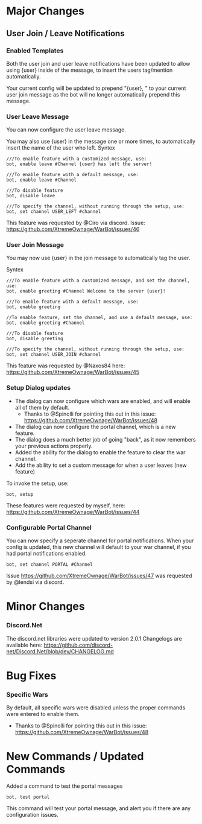 # Major Changes

## User Join / Leave Notifications

### Enabled Templates
Both the user join and user leave notifications have been updated to allow using {user} inside of the message, to insert the users tag/mention automatically.

Your current config will be updated to prepend "{user}, " to your current user join message as the bot will no longer automatically prepend this message.

### User Leave Message
You can now configure the user leave message.

You may also use {user} in the message one or more times, to automatically insert the name of the user who left.
Syntex

```
///To enable feature with a customized message, use:
bot, enable leave #Channel {user} has left the server!

///To enable feature with a default message, use:
bot, enable leave #Channel

///To disable feature
bot, disable leave

///To specify the channel, without running through the setup, use:
bot, set channel USER_LEFT #channel
```

This feature was requested by @Ciro via discord. Issue: https://github.com/XtremeOwnage/WarBot/issues/46

### User Join Message

You may now use {user} in the join message to automatically tag the user.

Syntex
```
///To enable feature with a customized message, and set the channel, use:
bot, enable greeting #Channel Welcome to the server {user}!

///To enable feature with a default message, use:
bot, enable greeting

//To enable feature, set the channel, and use a default message, use:
bot, enable greeting #Channel

///To disable feature
bot, disable greeting

///To specify the channel, without running through the setup, use:
bot, set channel USER_JOIN #channel
```

This feature was requested by @Naxos84 here: https://github.com/XtremeOwnage/WarBot/issues/45

### Setup Dialog updates
* The dialog can now configure which wars are enabled, and will enable all of them  by default.
	* Thanks to @Spinolli for pointing this out in this issue: https://github.com/XtremeOwnage/WarBot/issues/48
* The dialog can now configure the portal channel, which is a new feature.
* The dialog does a much better job of going "back", as it now remembers your previous actions properly.
* Added the ability for the dialog to enable the feature to clear the war channel.
* Add the ability to set a custom message for when a user leaves (new feature)

To invoke the setup, use:
```
bot, setup
```
These features were requested by myself, here: https://github.com/XtremeOwnage/WarBot/issues/44

### Configurable Portal Channel

You can now specify a seperate channel for portal notifications. When your config is updated, this new channel will default to your war channel, if you had portal notifications enabled.
```
bot, set channel PORTAL #Channel
```
Issue https://github.com/XtremeOwnage/WarBot/issues/47 was requested by @lendsi via discord.

# Minor Changes

### Discord.Net

The discord.net libraries were updated to version 2.0.1
Changelogs are available here: https://github.com/discord-net/Discord.Net/blob/dev/CHANGELOG.md

# Bug Fixes

### Specific Wars

By default, all specific wars were disabled unless the proper commands were entered to enable them. 
* Thanks to @Spinolli for pointing this out in this issue: https://github.com/XtremeOwnage/WarBot/issues/48

# New Commands / Updated Commands

Added a command to test the portal messages
```
bot, test portal
```

This command will test your portal message, and alert you if there are any configuration issues.